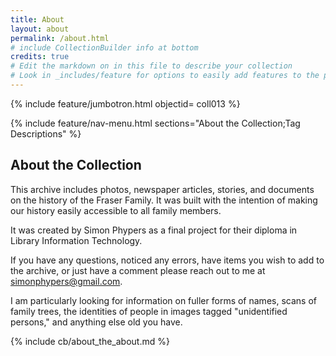 ```yaml
---
title: About
layout: about
permalink: /about.html
# include CollectionBuilder info at bottom
credits: true
# Edit the markdown on in this file to describe your collection
# Look in _includes/feature for options to easily add features to the page
---
```


{% include feature/jumbotron.html objectid= coll013 %}

{% include feature/nav-menu.html sections="About the Collection;Tag Descriptions" %}

## About the Collection

This archive includes photos, newspaper articles, stories, and documents on the history of the Fraser Family. It was built with the intention of making our history easily accessible to all family members.

It was created by Simon Phypers as a final project for their diploma in Library Information Technology. 

If you have any questions, noticed any errors, have items you wish to add to the archive, or just have a comment please reach out to me at simonphypers@gmail.com. 

I am particularly looking for information on fuller forms of names, scans of family trees, the identities of people in images tagged "unidentified persons," and anything else old you have. 

<!-- IMPORTANT!!! DELETE this comment and the include below when you are finished editing this page for your collection. The include below introduces about page features. They will show up on your collection's about page until you delete it.  -->
{% include cb/about_the_about.md %} 
